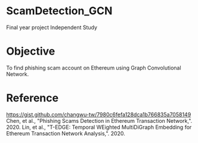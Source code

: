 # ScamDetection_GCN
Final year project Independent Study

# Objective
To find phishing scam account on Ethereum using Graph Convolutional Network.

# Reference
https://gist.github.com/changwu-tw/7980c6fefa128dca1b766835a7058149
Chen, et al., "Phishing Scams Detection in Ethereum Transaction Network,". 2020. 
Lin, et al., "T-EDGE: Temporal WEighted MultiDiGraph Embedding for Ethereum Transaction Network Analysis,". 2020. 
